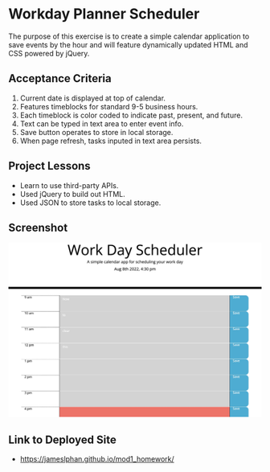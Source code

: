 # Workday Planner Scheduler

The purpose of this exercise is to create a simple calendar application to save events by the hour and will feature dynamically updated HTML and CSS powered by jQuery.

## Acceptance Criteria

1. Current date is displayed at top of calendar.
2. Features timeblocks for standard 9-5 business hours.
3. Each timeblock is color coded to indicate past, present, and future.
4. Text can be typed in text area to enter event info.
5. Save button operates to store in local storage.
6. When page refresh, tasks inputed in text area persists.

## Project Lessons

* Learn to use third-party APIs.
* Used jQuery to build out HTML.
* Used JSON to store tasks to local storage.

## Screenshot

![Website Visually Unchanged](/assets/images/Work%20Day%20Scheduler.jpg "Workday Planner")

## Link to Deployed Site

- https://jameslphan.github.io/mod1_homework/
